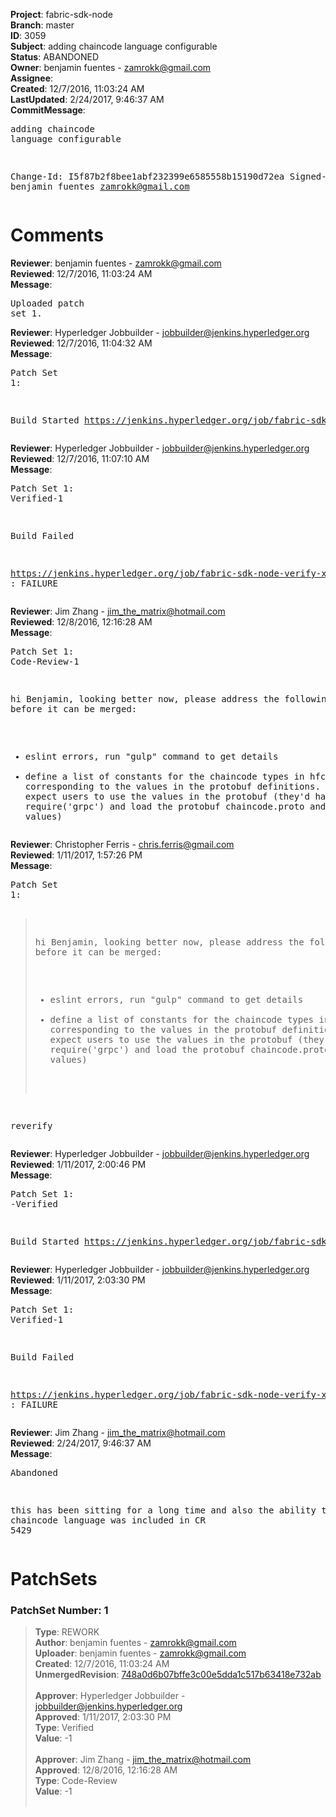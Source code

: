 <strong>Project</strong>: fabric-sdk-node<br><strong>Branch</strong>: master<br><strong>ID</strong>: 3059<br><strong>Subject</strong>: adding chaincode language configurable<br><strong>Status</strong>: ABANDONED<br><strong>Owner</strong>: benjamin fuentes - zamrokk@gmail.com<br><strong>Assignee</strong>:<br><strong>Created</strong>: 12/7/2016, 11:03:24 AM<br><strong>LastUpdated</strong>: 2/24/2017, 9:46:37 AM<br><strong>CommitMessage</strong>:<br><pre>adding chaincode language configurable

Change-Id: I5f87b2f8bee1abf232399e6585558b15190d72ea
Signed-off-by: benjamin fuentes <zamrokk@gmail.com>
</pre><h1>Comments</h1><strong>Reviewer</strong>: benjamin fuentes - zamrokk@gmail.com<br><strong>Reviewed</strong>: 12/7/2016, 11:03:24 AM<br><strong>Message</strong>: <pre>Uploaded patch set 1.</pre><strong>Reviewer</strong>: Hyperledger Jobbuilder - jobbuilder@jenkins.hyperledger.org<br><strong>Reviewed</strong>: 12/7/2016, 11:04:32 AM<br><strong>Message</strong>: <pre>Patch Set 1:

Build Started https://jenkins.hyperledger.org/job/fabric-sdk-node-verify-x86_64/155/</pre><strong>Reviewer</strong>: Hyperledger Jobbuilder - jobbuilder@jenkins.hyperledger.org<br><strong>Reviewed</strong>: 12/7/2016, 11:07:10 AM<br><strong>Message</strong>: <pre>Patch Set 1: Verified-1

Build Failed 

https://jenkins.hyperledger.org/job/fabric-sdk-node-verify-x86_64/155/ : FAILURE</pre><strong>Reviewer</strong>: Jim Zhang - jim_the_matrix@hotmail.com<br><strong>Reviewed</strong>: 12/8/2016, 12:16:28 AM<br><strong>Message</strong>: <pre>Patch Set 1: Code-Review-1

hi Benjamin, looking better now, please address the following issues before it can be merged:
- eslint errors, run "gulp" command to get details
- define a list of constants for the chaincode types in hfc/index.js, corresponding to the values in the protobuf definitions. we shouldn't expect users to use the values in the protobuf (they'd have to require('grpc') and load the protobuf chaincode.proto and find the values)</pre><strong>Reviewer</strong>: Christopher Ferris - chris.ferris@gmail.com<br><strong>Reviewed</strong>: 1/11/2017, 1:57:26 PM<br><strong>Message</strong>: <pre>Patch Set 1:

> hi Benjamin, looking better now, please address the following
 > issues before it can be merged:
 > - eslint errors, run "gulp" command to get details
 > - define a list of constants for the chaincode types in
 > hfc/index.js, corresponding to the values in the protobuf
 > definitions. we shouldn't expect users to use the values in the
 > protobuf (they'd have to require('grpc') and load the protobuf
 > chaincode.proto and find the values)

reverify</pre><strong>Reviewer</strong>: Hyperledger Jobbuilder - jobbuilder@jenkins.hyperledger.org<br><strong>Reviewed</strong>: 1/11/2017, 2:00:46 PM<br><strong>Message</strong>: <pre>Patch Set 1: -Verified

Build Started https://jenkins.hyperledger.org/job/fabric-sdk-node-verify-x86_64/246/</pre><strong>Reviewer</strong>: Hyperledger Jobbuilder - jobbuilder@jenkins.hyperledger.org<br><strong>Reviewed</strong>: 1/11/2017, 2:03:30 PM<br><strong>Message</strong>: <pre>Patch Set 1: Verified-1

Build Failed 

https://jenkins.hyperledger.org/job/fabric-sdk-node-verify-x86_64/246/ : FAILURE</pre><strong>Reviewer</strong>: Jim Zhang - jim_the_matrix@hotmail.com<br><strong>Reviewed</strong>: 2/24/2017, 9:46:37 AM<br><strong>Message</strong>: <pre>Abandoned

this has been sitting for a long time and also the ability to set chaincode language was included in CR 5429</pre><h1>PatchSets</h1><h3>PatchSet Number: 1</h3><blockquote><strong>Type</strong>: REWORK<br><strong>Author</strong>: benjamin fuentes - zamrokk@gmail.com<br><strong>Uploader</strong>: benjamin fuentes - zamrokk@gmail.com<br><strong>Created</strong>: 12/7/2016, 11:03:24 AM<br><strong>UnmergedRevision</strong>: [748a0d6b07bffe3c00e5dda1c517b63418e732ab](https://github.com/hyperledger-gerrit-archive/fabric-sdk-node/commit/748a0d6b07bffe3c00e5dda1c517b63418e732ab)<br><br><strong>Approver</strong>: Hyperledger Jobbuilder - jobbuilder@jenkins.hyperledger.org<br><strong>Approved</strong>: 1/11/2017, 2:03:30 PM<br><strong>Type</strong>: Verified<br><strong>Value</strong>: -1<br><br><strong>Approver</strong>: Jim Zhang - jim_the_matrix@hotmail.com<br><strong>Approved</strong>: 12/8/2016, 12:16:28 AM<br><strong>Type</strong>: Code-Review<br><strong>Value</strong>: -1<br><br></blockquote>